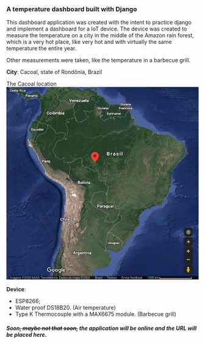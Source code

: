 ### A temperature dashboard built with Django

This dashboard application was created with the intent to practice django and implement a dashboard for a IoT device.
The device was created to measure the temperature on a city in the middle of the Amazon rain forest, which is a very hot place, like very hot and with virtually the same temperature the entire year.


Other measurements were taken, like the temperature in a barbecue grill.

**City**: Cacoal, state of Rondônia, Brazil


The Cacoal location
![Cacoal location](assets/imgs/Cacoal_map.png)

**Device**:
- ESP8266;
- Water proof DS18B20. (Air temperature)
- Type K Thermocouple with a MAX6675 module. (Barbecue grill)


##### Soon~~, maybe not that soon,~~ the application will be online and the URL will be placed here.